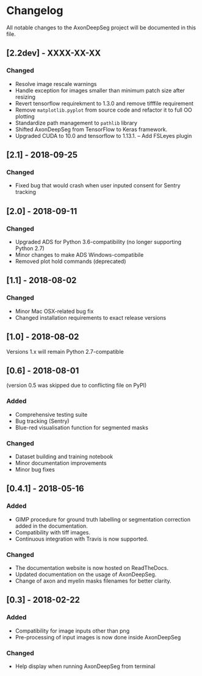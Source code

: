 # Changelog

All notable changes to the AxonDeepSeg project will be documented in this file.

## [2.2dev] - XXXX-XX-XX

### Changed

- Resolve image rescale warnings
- Handle exception for images smaller than minimum patch size after resizing
- Revert tensorflow requirekment to 1.3.0 and remove tifffile requirement
- Remove `matplotlib.pyplot` from source code and refactor it to full OO plotting
- Standardize path management to `pathlib` library
- Shifted AxonDeepSeg from TensorFlow to Keras framework.
- Upgraded CUDA to 10.0 and tensorflow to 1.13.1.
– Add FSLeyes plugin

## [2.1] - 2018-09-25

### Changed

- Fixed bug that would crash when user inputed consent for Sentry tracking

## [2.0] - 2018-09-11

### Changed

- Upgraded ADS for Python 3.6-compatibility (no longer supporting Python 2.7)
- Minor changes to make ADS Windows-compatibile
- Removed plot hold commands (deprecated)

## [1.1] - 2018-08-02

### Changed

- Minor Mac OSX-related bug fix
- Changed installation requirements to exact release versions

## [1.0] - 2018-08-02

Versions 1.x will remain Python 2.7-compatible

## [0.6] - 2018-08-01

(version 0.5 was skipped due to conflicting file on PyPI)

### Added

- Comprehensive testing suite
- Bug tracking (Sentry)
- Blue-red visualisation function for segmented masks

### Changed

- Dataset building and training notebook
- Minor documentation improvements
- Minor bug fixes

## [0.4.1] - 2018-05-16

### Added

- GIMP procedure for ground truth labelling or segmentation correction added in the documentation.
- Compatibility with tiff images.
- Continuous integration with Travis is now supported.

### Changed

- The documentation website is now hosted on ReadTheDocs.
- Updated documentation on the usage of AxonDeepSeg.
- Change of axon and myelin masks filenames for better clarity.

## [0.3] - 2018-02-22

### Added

- Compatibility for image inputs other than png
- Pre-processing of input images is now done inside AxonDeepSeg

### Changed

- Help display when running AxonDeepSeg from terminal

